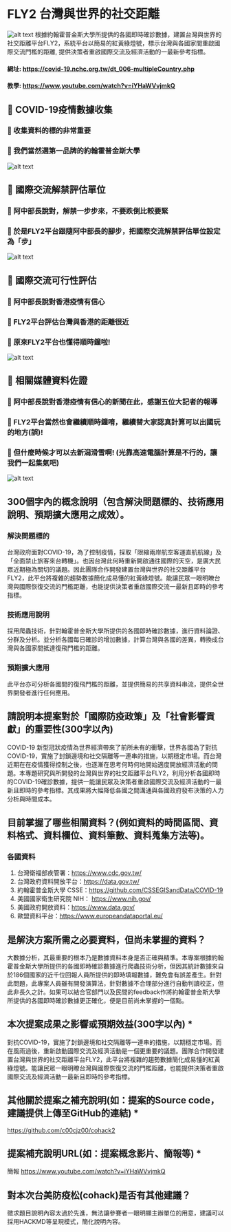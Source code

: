 # FLY2 台灣與世界的社交距離
![alt text](https://github.com/c00cjz00/cohack2/blob/master/fly7.jpg "Demo1")
根據約翰霍普金斯大學所提供的各國即時確診數據，建置台灣與世界的社交距離平台FLY2，系統平台以簡易的紅黃綠燈號，標示台灣與各國家間重啟國際交流門檻的距離, 提供決策者重啟國際交流及經濟活動的一最新參考指標。

#### 網址: https://covid-19.nchc.org.tw/dt_006-multipleCountry.php
#### 教學: https://www.youtube.com/watch?v=iYHaWVvjmkQ


## &#x1F534; COVID-19疫情數據收集
### &#x1F536; 收集資料的標的非常重要
### &#x1F34E; 我們當然選第一品牌的約翰霍普金斯大學
![alt text](https://github.com/c00cjz00/cohack2/blob/master/fly3.jpg "Demo1")

## &#x1F534; 國際交流解禁評估單位
### &#x1F34E; 阿中部長說對，解禁一步步來，不要跌倒比較要緊
### &#x1F49B; 於是FLY2平台跟隨阿中部長的腳步，把國際交流解禁評估單位設定為「步」 
![alt text](https://github.com/c00cjz00/cohack2/blob/master/fly05.jpg "Demo2")

## &#x1F534; 國際交流可行性評估
### &#x1F34E; 阿中部長說對香港疫情有信心
### &#x1F49B; FLY2平台評估台灣與香港的距離很近 
### &#x1F4D8; 原來FLY2平台也懂得順時鐘啦!
![alt text](https://github.com/c00cjz00/cohack2/blob/master/fly6.jpg "Demo2")


## &#x1F534; 相關媒體資料佐證
### &#x1F34F; 阿中部長說對香港疫情有信心的新聞在此，感謝五位大記者的報導
### &#x1F49C; FLY2平台當然也會繼續順時鐘唷，繼續替大家認真計算可以出國玩的地方(誤)!
### &#x1F4D9; 但什麼時候才可以去新潟滑雪啊! (光靠高速電腦計算是不行的，讓我們一起集氣吧)
![alt text](https://github.com/c00cjz00/cohack2/blob/master/fly4.jpg "Demo3")

## 300個字內的概念說明（包含解決問題標的、技術應用說明、預期擴大應用之成效）。

### 解決問題標的
台灣政府面對COVID-19，為了控制疫情，採取「限縮兩岸航空客運直航航線」及「全面禁止旅客來台轉機」。也因台灣此何時重新開啟通往國際的天空，是廣大民眾近期極為關切的議題。因此團隊合作開發建置台灣與世界的社交距離平台FLY2，此平台將複雜的趨勢數據簡化成易懂的紅黃綠燈號。能讓民眾一眼明瞭台灣與國際恢復交流的門檻距離，也能提供決策者重啟國際交流一最新且即時的參考指標。
### 技術應用說明
採用爬蟲技術，針對翰霍普金斯大學所提供的各國即時確診數據，進行資料論證、分群及分析。並分析各國每日確診的增加數據，計算台灣與各國的差異，轉換成台灣與各國家間抵達復飛門檻的距離。
### 預期擴大應用
此平台亦可分析各國間的復飛門檻的距離，並提供簡易的共享資料串流，提供全世界開發者進行任何應用。

## 請說明本提案對於「國際防疫政策」及「社會影響貢獻」的重要性(300字以內)
COVID-19 新型冠狀疫情為世界經濟帶來了前所未有的衝擊，世界各國為了對抗COVID-19，實施了封鎖邊境和社交隔離等一連串的措施，以期穩定市場。而台灣近期在在疫情獲得控制之後，也逐漸在思考何時何地開始適度開放經濟活動的問題。本專題研究與所開發的台灣與世界的社交距離平台FLY2，利用分析各國即時的COVID-19確診數據，提供一能讓民眾及決策者重啟國際交流及經濟活動的一最新且即時的參考指標。其成果將大幅降低各國之間溝通與各國政府發布決策的人力分析與時間成本。

## 目前掌握了哪些相關資料？(例如資料的時間區間、資料格式、資料欄位、資料筆數、資料蒐集方法等)。
### 各國資料
1. 台灣衛福部疾管署：https://www.cdc.gov.tw/
2. 台灣政府資料開放平台：https://data.gov.tw/
3. 約翰霍普金斯大學 CSSE：https://github.com/CSSEGISandData/COVID-19
4. 美國國家衛生研究院 NIH： https://www.nih.gov/
5. 美國政府開放資料：https://www.data.gov/
6. 歐盟資料平台：https://www.europeandataportal.eu/

## 是解決方案所需之必要資料，但尚未掌握的資料？
大數據分析，其最重要的根本乃是數據資料本身是否正確與精準。本專案根據約翰霍普金斯大學所提供的各國即時確診數據進行爬蟲技術分析，但因其統計數據來自於186個國家的近千位回報人員所提供的即時填報數據，難免會有誤差產生。針對此問題，此專案人員雖有開發演算法，針對數據不合理部分進行自動判讀校正，但此非長久之計。如果可以結合官部門以及民間的feedback作將約翰霍普金斯大學所提供的各國即時確診數據更正確化，便是目前尚未掌握的一個點。

## 本次提案成果之影響或預期效益(300字以內) *
對抗COVID-19，實施了封鎖邊境和社交隔離等一連串的措施，以期穩定市場。而在風雨過後，重新啟動國際交流及經濟活動是一個更重要的議題。團隊合作開發建置台灣與世界的社交距離平台FLY2，此平台將複雜的趨勢數據簡化成易懂的紅黃綠燈號。能讓民眾一眼明瞭台灣與國際恢復交流的門檻距離，也能提供決策者重啟國際交流及經濟活動一最新且即時的參考指標。

## 其他關於提案之補充說明(如：提案的Source code，建議提供上傳至GitHub的連結) *
https://github.com/c00cjz00/cohack2

## 提案補充說明URL(如：提案概念影片、簡報等) *
簡報
https://www.youtube.com/watch?v=iYHaWVvjmkQ

## 對本次台美防疫松(cohack)是否有其他建議？
徵求題目說明內容太過於先進，無法讓參賽者一眼明顯主辦單位的用意，建議可以採用HACKMD等呈現模式，簡化說明內容。


